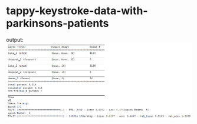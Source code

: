 # tappy-keystroke-data-with-parkinsons-patients

output:
![alt text](https://github.com/VamshikShetty/tappy-keystroke-data-with-parkinsons-patients/blob/master/images/output.PNG)

